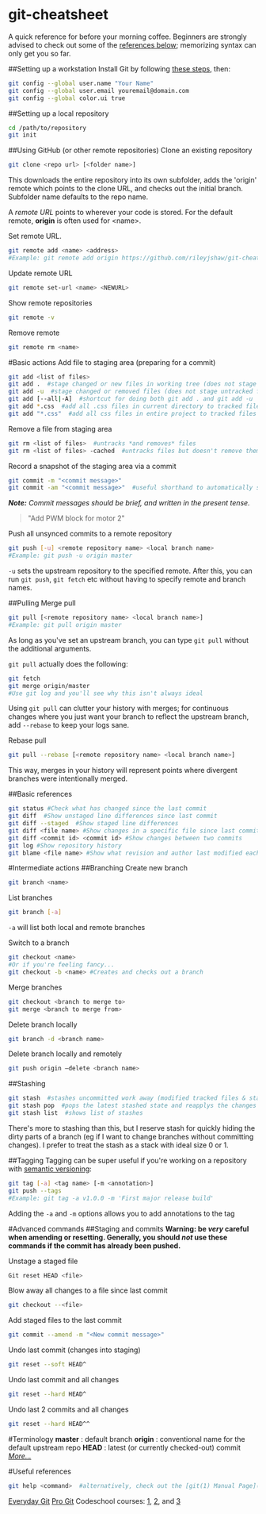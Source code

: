 git-cheatsheet
==============
A quick reference for before your morning coffee.
Beginners are strongly advised to check out some of the [references below](#useful-references); memorizing syntax can only get you so far.

##Setting up a workstation
Install Git by following [these steps](http://git-scm.com/book/en/Getting-Started-Installing-Git), then:
```bash
git config --global user.name "Your Name"
git config --global user.email youremail@domain.com
git config --global color.ui true
```
##Setting up a local repository
```bash
cd /path/to/repository
git init
```
##Using GitHub (or other remote repositories)
Clone an existing repository
```bash
git clone <repo url> [<folder name>]
```
This downloads the entire repository into its own subfolder, adds the 'origin' remote which points to the clone URL, and checks out the initial branch. Subfolder name defaults to the repo name.

A _remote URL_ points to wherever your code is stored. For the default remote, __origin__ is often used for \<name\>.

Set remote URL.
```bash
git remote add <name> <address>
#Example: git remote add origin https://github.com/rileyjshaw/git-cheatsheet.git
```
Update remote URL
```bash
git remote set-url <name> <NEWURL>
```
Show remote repositories
```bash
git remote -v
```
Remove remote
```bash
git remote rm <name>
```
#Basic actions
Add file to staging area (preparing for a commit)
```bash
git add <list of files>
git add .  #stage changed or new files in working tree (does not stage 'rm' actions)
git add -u  #stage changed or removed files (does not stage untracked files)
git add [--all|-A]  #shortcut for doing both git add . and git add -u
git add *.css  #add all .css files in current directory to tracked files
git add "*.css"  #add all css files in entire project to tracked files
```

Remove a file from staging area
```bash
git rm <list of files>  #untracks *and removes* files
git rm <list of files> -cached  #untracks files but doesn't remove them. Usually want to add these to .gitignore
```

Record a snapshot of the staging area via a commit
```bash
git commit -m "<commit message>"
git commit -am "<commit message>"  #useful shorthand to automatically stage all tracked, modified files before the commit
```
_**Note:** Commit messages should be brief, and written in the present tense._
>"Add PWM block for motor 2"

Push all unsynced commits to a remote repository
```bash
git push [-u] <remote repository name> <local branch name>
#Example: git push -u origin master
```
`-u` sets the upstream repository to the specified remote. After this, you can run `git push`, `git fetch` etc without having to specify remote and branch names.

##Pulling
Merge pull
```bash
git pull [<remote repository name> <local branch name>]
#Example: git pull origin master
```
As long as you've set an upstream branch, you can type `git pull` without the additional arguments.

`git pull` actually does the following:
```bash
git fetch
git merge origin/master
#Use git log and you'll see why this isn't always ideal
```
Using `git pull` can clutter your history with merges; for continuous changes where you just want your branch to reflect the upstream branch, add `--rebase` to keep your logs sane.


Rebase pull
```bash
git pull --rebase [<remote repository name> <local branch name>]
```
This way, merges in your history will represent points where divergent branches were intentionally merged.

##Basic references
```bash
git status #Check what has changed since the last commit
git diff  #Show unstaged line differences since last commit
git diff --staged  #Show staged line differences
git diff <file name> #Show changes in a specific file since last commit
git diff <commit id> <commit id> #Show changes between two commits
git log #Show repository history
git blame <file name> #Show what revision and author last modified each line of a file
```

#Intermediate actions
##Branching
Create new branch
```bash
git branch <name>
```

List branches
```bash
git branch [-a]
```
`-a` will list both local and remote branches


Switch to a branch
```bash
git checkout <name>
#Or if you're feeling fancy...
git checkout -b <name> #Creates and checks out a branch
```

Merge branches
```bash
git checkout <branch to merge to>
git merge <branch to merge from>
```

Delete branch locally
```bash
git branch -d <branch name>
```

Delete branch locally and remotely
```bash
git push origin –delete <branch name>
```

##Stashing
```bash
git stash  #stashes uncommitted work away (modified tracked files & staged changes)
git stash pop  #pops the latest stashed state and reapplys the changes
git stash list  #shows list of stashes
```
There's more to stashing than this, but I reserve stash for quickly hiding the dirty parts of a branch (eg if I want to change branches without committing changes). I prefer to treat the stash as a stack with ideal size 0 or 1.

##Tagging
Tagging can be super useful if you're working on a repository with [semantic versioning](http://semver.org/):
```bash
git tag [-a] <tag name> [-m <annotation>]
git push --tags
#Example: git tag -a v1.0.0 -m 'First major release build'
```
Adding the `-a` and `-m` options allows you to add annotations to the tag

#Advanced commands
##Staging and commits
__Warning: be *very* careful when amending or resetting. Generally, you should *not* use these commands if the commit has already been pushed.__

Unstage a staged file
```bash
Git reset HEAD <file>
```
Blow away all changes to a file since last commit
```bash
git checkout --<file>
```
Add staged files to the last commit
```bash
git commit --amend -m "<New commit message>"
```
Undo last commit (changes into staging)
```bash
git reset --soft HEAD^
```
Undo last commit and all changes
```bash
git reset --hard HEAD^
```
Undo last 2 commits and all changes
```bash
git reset --hard HEAD^^
```

#Terminology
__master__ : default branch
__origin__ : conventional name for the default upstream repo
__HEAD__ : latest (or currently checked-out) commit
_[More...](http://stackoverflow.com/questions/7076164/terminology-used-by-git)_


#<a id="refs"></a>Useful references
```bash
git help <command>  #alternatively, check out the [git(1) Manual Page](https://www.kernel.org/pub/software/scm/git/docs/)
```
[Everyday Git](https://www.kernel.org/pub/software/scm/git/docs/everyday.html)
[Pro Git](http://git-scm.com/book)
Codeschool courses: [1](https://www.codeschool.com/courses/try-git), [2](https://www.codeschool.com/courses/git-real), and [3](https://www.codeschool.com/courses/git-real-2)

